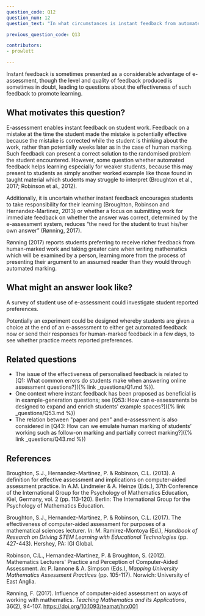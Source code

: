 ```yaml
---
question_code: Q12
question_num: 12
question_text: "In what circumstances is instant feedback from automated marking preferable to marking by hand?" 

previous_question_code: Q13

contributors: 
- prowlett

---
```


Instant feedback is sometimes presented as a considerable advantage of e-assessment, though the level and quality of feedback produced is sometimes in doubt, leading to questions about the effectiveness of such feedback to promote learning.



## What motivates this question?

E-assessment enables instant feedback on student work. Feedback on a mistake at the time the student made the mistake is potentially effective because the mistake is corrected while the student is thinking about the work, rather than potentially weeks later as in the case of human marking. Such feedback can present a correct solution to the randomised problem the student encountered. However, some question whether automated feedback helps learning especially for weaker students, because this may present to students as simply another worked example like those found in taught material which students may struggle to interpret (Broughton et al., 2017; Robinson et al., 2012). 

Additionally, it is uncertain whether instant feedback encourages students to take responsibility for their learning (Broughton, Robinson and Hernandez-Martinez, 2013) or whether a focus on submitting work for immediate feedback on whether the answer was correct, determined by the e-assessment system, reduces “the need for the student to trust his/her own answer” (Rønning, 2017).

Rønning (2017) reports students preferring to receive richer feedback from human-marked work and taking greater care when writing mathematics which will be examined by a person, learning more from the process of presenting their argument to an assumed reader than they would through automated marking.

## What might an answer look like?

A survey of student use of e-assessment could investigate student reported preferences. 

Potentially an experiment could be designed whereby students are given a choice at the end of an e-assessment to either get automated feedback now or send their responses for human-marked feedback in a few days, to see whether practice meets reported preferences.

## Related questions

* The issue of the effectiveness of personalised feedback is related to [Q1: What common errors do students make when answering online assessment questions?]({% link _questions/Q1.md %}).
* One context where instant feedback has been proposed as beneficial is in example-generation questions; see [Q53: How can e-assessments be designed to expand and enrich students' example spaces?]({% link _questions/Q53.md %})
* The relation between "paper and pen" and e-assessment is also considered in [Q43: How can we emulate human marking of students’ working such as follow-on marking and partially correct marking?]({% link _questions/Q43.md %})

## References

<div class="reference_list" markdown="1">

Broughton, S.J., Hernandez-Martinez, P. & Robinson, C.L. (2013). A definition for effective assessment and implications on computer-aided assessment practice. In A.M. Lindmeier & A. Heinze (Eds.), 37th Conference of the International Group for the Psychology of Mathematics Education, Kiel, Germany, vol. 2 (pp. 113-120). Berlin: The International Group for the Psychology of Mathematics Education.

Broughton, S.J., Hernandez-Martinez, P. & Robinson, C.L. (2017). The effectiveness of computer-aided assessment for purposes of a mathematical sciences lecturer. *In*: M. Ramirez-Montoya (Ed.), *Handbook of Research on Driving STEM Learning with Educational Technologies* (pp. 427-443). Hershey, PA: IGI Global.

Robinson, C.L., Hernandez-Martinez, P. & Broughton, S. (2012). Mathematics Lecturers' Practice and Perception of Computer-Aided Assessment. *In*: P. Iannone & A. Simpson (Eds.), *Mapping University Mathematics Assessment Practices* (pp. 105-117). Norwich: University of East Anglia.

Rønning, F. (2017). Influence of computer-aided assessment on ways of working with mathematics. *Teaching Mathematics and its Applications*, 36(2), 94-107. <https://doi.org/10.1093/teamat/hrx001>

</div>
